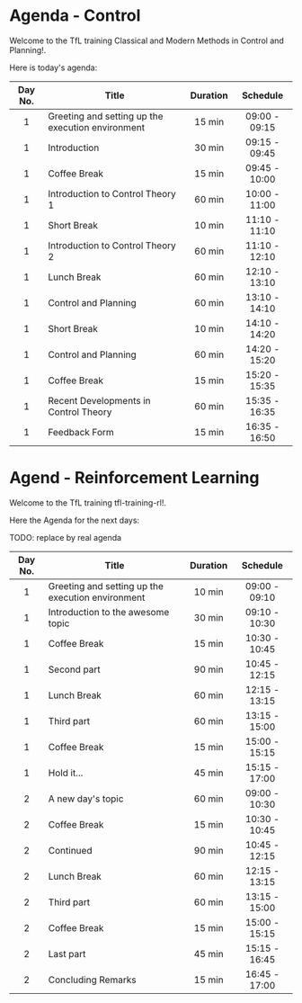 # Agenda - Control

Welcome to the TfL training Classical and Modern Methods in Control and Planning!.

Here is today's agenda:

| Day No. | Title                                             | Duration |   Schedule    |
|:-------:|---------------------------------------------------|:--------:|:-------------:|
|    1    | Greeting and setting up the execution environment |  15 min  | 09:00 - 09:15 |
|    1    | Introduction                                      |  30 min  | 09:15 - 09:45 |
|    1    | Coffee Break                                      |  15 min  | 09:45 - 10:00 |
|    1    | Introduction to Control Theory 1                  |  60 min  | 10:00 - 11:00 |
|    1    | Short Break                                       |  10 min  | 11:10 - 11:10 |
|    1    | Introduction to Control Theory 2                  |  60 min  | 11:10 - 12:10 |
|    1    | Lunch Break                                       |  60 min  | 12:10 - 13:10 |
|    1    | Control and Planning                              |  60 min  | 13:10 - 14:10 |
|    1    | Short Break                                       |  10 min  | 14:10 - 14:20 |
|    1    | Control and Planning                              |  60 min  | 14:20 - 15:20 |
|    1    | Coffee Break                                      |  15 min  | 15:20 - 15:35 |
|    1    | Recent Developments in Control Theory             |  60 min  | 15:35 - 16:35 |
|    1    | Feedback Form                                     |  15 min  | 16:35 - 16:50 |

# Agend - Reinforcement Learning

Welcome to the TfL training tfl-training-rl!. 

Here the Agenda for the next days: 

TODO: replace by real agenda

| Day No. | Title                                             | Duration |   Schedule    |
|:-------:|---------------------------------------------------|:--------:|:-------------:|
|    1    | Greeting and setting up the execution environment |  10 min  | 09:00 - 09:10 |
|    1    | Introduction to the awesome topic                 |  30 min  | 09:10 - 10:30 |
|    1    | Coffee Break                                      |  15 min  | 10:30 - 10:45 |
|    1    | Second part                                       |  90 min  | 10:45 - 12:15 |
|    1    | Lunch Break                                       |  60 min  | 12:15 - 13:15 |
|    1    | Third part                                        |  60 min  | 13:15 - 15:00 |
|    1    | Coffee Break                                      |  15 min  | 15:00 - 15:15 |
|    1    | Hold it...                                        |  45 min  | 15:15 - 17:00 |
|    2    | A new day's topic                                 |  60 min  | 09:00 - 10:30 |
|    2    | Coffee Break                                      |  15 min  | 10:30 - 10:45 |
|    2    | Continued                                         |  90 min  | 10:45 - 12:15 |
|    2    | Lunch Break                                       |  60 min  | 12:15 - 13:15 |
|    2    | Third part                                        |  60 min  | 13:15 - 15:00 |
|    2    | Coffee Break                                      |  15 min  | 15:00 - 15:15 |
|    2    | Last part                                         |  45 min  | 15:15 - 16:45 |
|    2    | Concluding Remarks                                |  15 min  | 16:45 - 17:00 |

